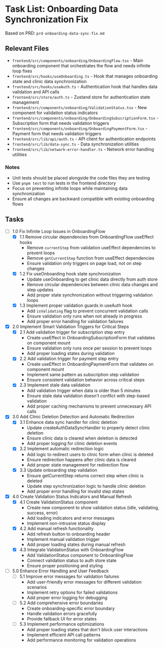 # Task List: Onboarding Data Synchronization Fix

Based on PRD: `prd-onboarding-data-sync-fix.md`

## Relevant Files

- `frontend/src/components/onboarding/OnboardingFlow.tsx` - Main onboarding component that orchestrates the flow and needs infinite loop fixes
- `frontend/src/hooks/useOnboarding.ts` - Hook that manages onboarding state and clinic data synchronization
- `frontend/src/hooks/useAuth.ts` - Authentication hook that handles data validation and API calls
- `frontend/src/store/auth.ts` - Zustand store for authentication state management
- `frontend/src/components/onboarding/ValidationStatus.tsx` - New component for validation status indicators
- `frontend/src/components/onboarding/OnboardingSubscriptionForm.tsx` - Subscription form that needs validation triggers
- `frontend/src/components/onboarding/OnboardingPaymentForm.tsx` - Payment form that needs validation triggers
- `frontend/src/lib/api/auth.ts` - API client for authentication endpoints
- `frontend/src/lib/data-sync.ts` - Data synchronization utilities
- `frontend/src/lib/network-error-handler.ts` - Network error handling utilities

### Notes

- Unit tests should be placed alongside the code files they are testing
- Use `pnpm test` to run tests in the frontend directory
- Focus on preventing infinite loops while maintaining data synchronization
- Ensure all changes are backward compatible with existing onboarding flows

## Tasks

- [ ] 1.0 Fix Infinite Loop Issues in OnboardingFlow
  - [x] 1.1 Remove circular dependencies from OnboardingFlow useEffect hooks
    - Remove `currentStep` from validation useEffect dependencies to prevent loops
    - Remove `getCurrentStep` function from useEffect dependencies
    - Ensure validation only triggers on page load, not on step changes
  - [x] 1.2 Fix useOnboarding hook state synchronization
    - Update useOnboarding to get clinic data directly from auth store
    - Remove circular dependencies between clinic data changes and step updates
    - Add proper state synchronization without triggering validation loops
  - [x] 1.3 Implement proper validation guards in useAuth hook
    - Add `isValidating` flag to prevent concurrent validation calls
    - Ensure validation only runs when not already in progress
    - Add proper error handling for validation failures

- [x] 2.0 Implement Smart Validation Triggers for Critical Steps
  - [x] 2.1 Add validation trigger for subscription step entry
    - Create useEffect in OnboardingSubscriptionForm that validates on component mount
    - Ensure validation only runs once per session to prevent loops
    - Add proper loading states during validation
  - [x] 2.2 Add validation trigger for payment step entry
    - Create useEffect in OnboardingPaymentForm that validates on component mount
    - Implement same pattern as subscription step validation
    - Ensure consistent validation behavior across critical steps
  - [x] 2.3 Implement stale data validation
    - Add validation trigger when data is older than 5 minutes
    - Ensure stale data validation doesn't conflict with step-based validation
    - Add proper caching mechanisms to prevent unnecessary API calls

- [x] 3.0 Add Clinic Deletion Detection and Automatic Redirection
  - [x] 3.1 Enhance data sync handler for clinic deletion
    - Update createAuthDataSyncHandler to properly detect clinic deletion
    - Ensure clinic data is cleared when deletion is detected
    - Add proper logging for clinic deletion events
  - [x] 3.2 Implement automatic redirection logic
    - Add logic to redirect users to clinic form when clinic is deleted
    - Ensure redirection happens after clinic data is cleared
    - Add proper state management for redirection flow
  - [x] 3.3 Update onboarding step validation
    - Ensure getCurrentStep returns correct step when clinic is deleted
    - Update step synchronization logic to handle clinic deletion
    - Add proper error handling for invalid step states

- [x] 4.0 Create Validation Status Indicators and Manual Refresh
  - [x] 4.1 Create ValidationStatus component
    - Create new component to show validation status (idle, validating, success, error)
    - Add loading indicators and error messages
    - Implement non-intrusive status display
  - [x] 4.2 Add manual refresh functionality
    - Add refresh button to onboarding header
    - Implement manual validation trigger
    - Add proper loading states during manual refresh
  - [x] 4.3 Integrate ValidationStatus with OnboardingFlow
    - Add ValidationStatus component to OnboardingFlow
    - Connect validation status to auth store state
    - Ensure proper positioning and styling

- [ ] 5.0 Enhance Error Handling and User Feedback
  - [ ] 5.1 Improve error messages for validation failures
    - Add user-friendly error messages for different validation scenarios
    - Implement retry options for failed validations
    - Add proper error logging for debugging
  - [ ] 5.2 Add comprehensive error boundaries
    - Create onboarding-specific error boundary
    - Handle validation errors gracefully
    - Provide fallback UI for error states
  - [ ] 5.3 Implement performance optimizations
    - Add proper loading states that don't block user interactions
    - Implement efficient API call patterns
    - Add performance monitoring for validation operations
